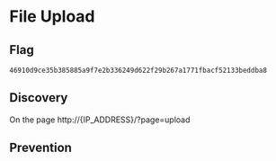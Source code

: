 # File Upload

## Flag
```
46910d9ce35b385885a9f7e2b336249d622f29b267a1771fbacf52133beddba8
```

## Discovery
On the page  http://{IP_ADDRESS}/?page=upload


## Prevention